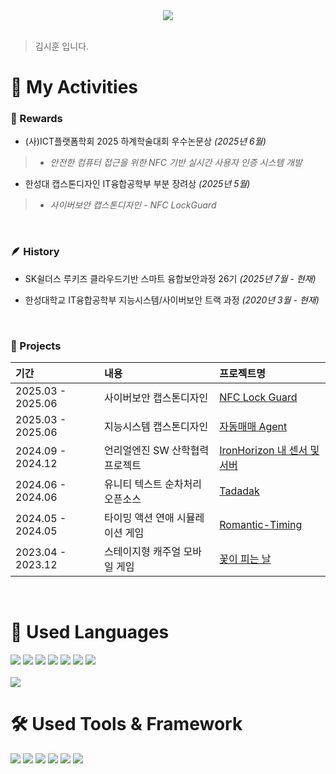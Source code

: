 <div align= "center">
    <img src="https://capsule-render.vercel.app/api?type=soft&color=0:328547,100:54cfb6&height=180&text=Hi,%20This%20is%20Kim%20Sihoon&animation=fadeIn&fontColor=ffffff&fontSize=50" />
</div>

<br/>

> 김시훈 입니다.

# 🌟 My Activities

### 🏅 Rewards

- (사)ICT플랫폼학회 2025 하계학술대회 우수논문상 *(2025년 6월)*
> - _안전한 컴퓨터 접근을 위한 NFC 기반 실시간 사용자 인증 시스템 개발_
- 한성대 캡스톤디자인 IT융합공학부 부분 장려상 *(2025년 5월)*
> - _사이버보안 캡스톤디자인 - NFC LockGuard_

<br/>

### 🪶 History

- SK쉴더스 루키즈 클라우드기반 스마트 융합보안과정 26기 *(2025년 7월 - 현재)*

- 한성대학교 IT융합공학부 지능시스템/사이버보안 트랙 과정 *(2020년 3월 - 현재)*

<br/>

### 📑 Projects

|기간|내용|프로젝트명|
|:--|:--|:--|
|2025.03 - 2025.06|사이버보안 캡스톤디자인|[NFC Lock Guard](https://github.com/Capstone-CyberSecurity/ProjectDocs)|
|2025.03 - 2025.06|지능시스템 캡스톤디자인|[자동매매 Agent](https://github.com/ksp3012011/IntelSysCapstone)|
|2024.09 - 2024.12|언리얼엔진 SW 산학협력 프로젝트|[IronHorizon 내 센서 및 서버](https://github.com/ihatehudwedge/ServerAndHW_With_JTSHHSP)|
|2024.06 - 2024.06|유니티 텍스트 순차처리 오픈소스|[Tadadak](https://github.com/ihatehudwedge/Tadadak-UnityTMP)|
|2024.05 - 2024.05|타이밍 액션 연애 시뮬레이션 게임|[Romantic-Timing](https://github.com/TeamCadence/Romantic-Timing)|
|2023.04 - 2023.12|스테이지형 캐주얼 모바일 게임|[꽃이 피는 날](https://github.com/Team-efni/FlowersBloom)|

<br/>

# 📜 Used Languages
<div>
  <img src="https://img.shields.io/badge/C%2B%2B-00599C?style=for-the-badge&logo=C%2B%2B&logoColor=white">
  <img src="https://img.shields.io/badge/C%23-239120?style=for-the-badge&logo=C%23&logoColor=white">
  <img src="https://img.shields.io/badge/Python-3776AB?style=for-the-badge&logo=Python&logoColor=white">
  <img src="https://img.shields.io/badge/C-A8B9CC?style=for-the-badge&logo=C&logoColor=white">
  <img src="https://img.shields.io/badge/Assembly-6E4C13?style=for-the-badge&logo=assemblyscript&logoColor=white">
  <img src="https://img.shields.io/badge/Java-007396?style=for-the-badge&logo=Java&logoColor=white">
  <img src="https://img.shields.io/badge/Kotlin-7F52FF?style=for-the-badge&logo=kotlin&logoColor=white">
</div>

<br/>

<img src="https://github-readme-stats.vercel.app/api/top-langs/?username=ihatehudwedge&layout=compact&bg_color=60,000000,1c1e5f&title_color=ffffff&text_color=ffffff"/>

# 🛠️ Used Tools & Framework
<div> 
  <img src="https://img.shields.io/badge/Unity-FFFFFF?style=for-the-badge&logo=unity&logoColor=black">
  <img src="https://img.shields.io/badge/Unreal_Engine-313131?style=for-the-badge&logo=unrealengine&logoColor=white">
  <img src="https://img.shields.io/badge/Arduino-00979D?style=for-the-badge&logo=arduino&logoColor=white">
  <img src="https://img.shields.io/badge/Flask-4786BB?style=for-the-badge&logo=flask&logoColor=white">
  <img src="https://img.shields.io/badge/Visual_Studio-5C2D91?style=for-the-badge&logo=visualstudio&logoColor=white">
  <img src="https://img.shields.io/badge/x64dbg-000000?style=for-the-badge&logo=openbugbounty&logoColor=red&labelColor=black">
</div>
